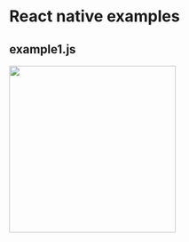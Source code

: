 # React native examples

## example1.js
<img src="https://lh3.googleusercontent.com/a/AGNmyxZeaLqhLakhdW1UPRPpxRbcWv0_A_59d0p_QzcI=s96-c" height="300" >
